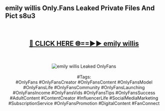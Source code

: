 <h2>emily willis Only.Fans Leaked Private Files And Pict s8u3</h2>
<br>
<div align="center">
<h2><a href="https://mediafiles.top/emily_willis" rel="nofollow">🔴 CLICK HERE 🌐==►► emily willis</a></h2>
<br>
<br>
<a href="https://mediafiles.top/emily_willis" rel="nofollow" data-target="animated-image.originalLink"><img src="https://i.ibb.co.com/WyWwxjT/player-gif2.gif" alt="emily willis Leaked OnlyFans" style="max-width: 100%; display: inline-block;" data-target="animated-image.originalImage"></a>
<br><br>
#Tags:
<br>
#OnlyFans #OnlyFansCreator #OnlyFansContent #OnlyFansModel #OnlyFansLife #OnlyFansCommunity #OnlyFansLaunching #OnlyFansIncome #OnlyFansVids #OnlyFansTips #OnlyFansSuccess #AdultContent #ContentCreator #InfluencerLife #SocialMediaMarketing #SubscriptionService #OnlyFansPromotion #DigitalContent #FanConnect
</div>
<br>